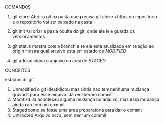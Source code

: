 
COMANDOS

1. git clone
    Abrir o git na pasta que precisa
    git clone +https do repositorio e o repositorio vai ser baixado na pasta

2. git init
    vai criar a pasta oculta do git, onde ele le e guarda os versionamentos 

3. git status
mostra com a branch e se ela esta atualizada em relação ao origin
mostra qual arquivo esta em estado de *MODIFIED*

4. git add
adiciona o arquivo na area de *STAGED*



CONCEITOS

estados do  git 
1. Unmodified
    o git identidicou mas ainda nao tem nenhuma mudança gravada para esse arquivo.
    Já receberam commit
2. Modified
    Ja aconteceu alguma mudança no arquivo, mas essa mudança ainda nao tem um commit.
3. Staged
    como se fosse uma area preparatoria para dar o commit 
4. Untracked
    Arquivo novo, sem nenhum commit 
